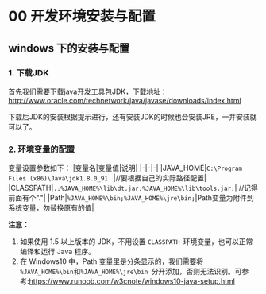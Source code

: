 # 00 开发环境安装与配置

## windows 下的安装与配置

### 1. 下载JDK
首先我们需要下载java开发工具包JDK，下载地址：http://www.oracle.com/technetwork/java/javase/downloads/index.html

下载后JDK的安装根据提示进行，还有安装JDK的时候也会安装JRE，一并安装就可以了。
### 2. 环境变量的配置
变量设置参数如下：
|变量名|变量值|说明|
|-|-|-|
|JAVA_HOME|`C:\Program Files (x86)\Java\jdk1.8.0_91 ` |//要根据自己的实际路径配置| 
|CLASSPATH|`.;%JAVA_HOME%\lib\dt.jar;%JAVA_HOME%\lib\tools.jar;`| //记得前面有个"."|
|Path|`%JAVA_HOME%\bin;%JAVA_HOME%\jre\bin;`|Path变量为附件到系统变量，勿替换原有的值|

**注意：**
1. 如果使用 1.5 以上版本的 JDK，不用设置 `CLASSPATH `环境变量，也可以正常编译和运行 Java 程序。
2. 在 Windows10 中，Path 变量里是分条显示的，我们需要将 `%JAVA_HOME%\bin`和`%JAVA_HOME%\jre\bin `分开添加，否则无法识别。可参考:https://www.runoob.com/w3cnote/windows10-java-setup.html